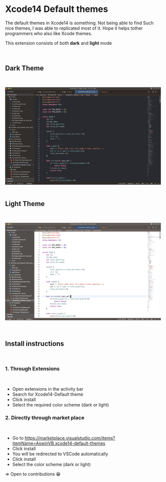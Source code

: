 # Xcode14 Default themes

The default themes in Xcode14 is something. Not being able to find Such nice themes,
I was able to replicated most of it.
Hope it helps tother programmers who also like Xcode themes.

This extension consists of both **dark** and **light** mode


<br>

## Dark Theme
<br>

![Dark theme png](/dark.png)<br>
<br>

## Light Theme
<br>


![Light theme png](/light.png)


<br>

## Install instructions
<br>

### 1. Through Extensions
<br>

- Open extensions in the activity bar 
- Search for Xcode14-Default theme
- Click install
- Select the required color scheme (dark or light)



### 2. Directly through market place 
<br>

- Go to https://marketplace.visualstudio.com/items?itemName=AswinVB.xcode14-default-themes
- Click install
- You will be redirected to VSCode automatically
- Click install 
- Select the color scheme (dark or light)



=> Open to contributions 😁
